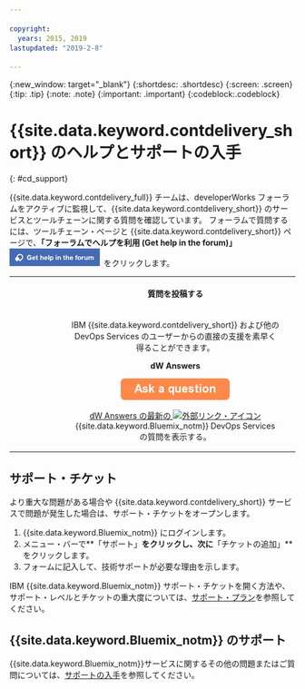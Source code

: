```yaml
---

copyright:
  years: 2015, 2019
lastupdated: "2019-2-8"

---
```


{:new_window: target="_blank"}
{:shortdesc: .shortdesc}
{:screen: .screen}
{:tip: .tip}
{:note: .note}
{:important: .important}
{:codeblock:.codeblock}


# {{site.data.keyword.contdelivery_short}} のヘルプとサポートの入手    
{: #cd_support}  

{{site.data.keyword.contdelivery_full}} チームは、developerWorks フォーラムをアクティブに監視して、{{site.data.keyword.contdelivery_short}} のサービスとツールチェーンに関する質問を確認しています。 フォーラムで質問するには、ツールチェーン・ページと {{site.data.keyword.contdelivery_short}} ページで、**「フォーラムでヘルプを利用 (Get help in the forum)」** ![**フォーラムでヘルプを利用 (Get help in the forum)** ボタン](images/get_help_in_the_forum.png) をクリックします。

<table>
<tr>
<th style="width:20%"> &nbsp; &nbsp; &nbsp;</th>
 <th style="text-align:center;width=60%">
 <strong>質問を投稿する</strong> </th>
<th> &nbsp; &nbsp; &nbsp;</th>
</tr>
<tr>
<td> </td>
  <td align="center">
  <p>IBM {{site.data.keyword.contdelivery_short}} および他の DevOps Services のユーザーからの直接の支援を素早く得ることができます。</p>
  <b>dW Answers</b>
  <p>
   <a class="xref" href="https://developer.ibm.com/answers/questions/ask/?topics=devops-services,bluemix" target="_blank" title="(新しいタブまたはウィンドウで開く)"><img class="image" src="images/ask-a-question.png" alt="質問を投稿する"/></a></p>
   <p>
    <a class="xref" href="https://developer.ibm.com/answers/topics/devops-services.html" target="_blank" title="(新しいタブまたはウィンドウで開く)">dW Answers の最新の <img class="image" src="../../icons/launch-glyph.svg" alt="外部リンク・アイコン"/></a> {{site.data.keyword.Bluemix_notm}} DevOps Services の質問を表示する。</p>
 </td>
 <td></td>
    </tr>
  </table>  


## サポート・チケット

より重大な問題がある場合や {{site.data.keyword.contdelivery_short}} サービスで問題が発生した場合は、サポート・チケットをオープンします。    

1. {{site.data.keyword.Bluemix_notm}} にログインします。
1. メニュー・バーで**「サポート」**をクリックし、次に**「チケットの追加」**をクリックします。
1. フォームに記入して、技術サポートが必要な理由を示します。

IBM {{site.data.keyword.Bluemix_notm}} サポート・チケットを開く方法や、サポート・レベルとチケットの重大度については、[サポート・プラン](/docs/get-support?topic=get-support-support-plans)を参照してください。


## {{site.data.keyword.Bluemix_notm}} のサポート
{{site.data.keyword.Bluemix_notm}}サービスに関するその他の問題またはご質問については、[サポートの入手](/docs/get-support?topic=get-support-getting-customer-support)を参照してください。
